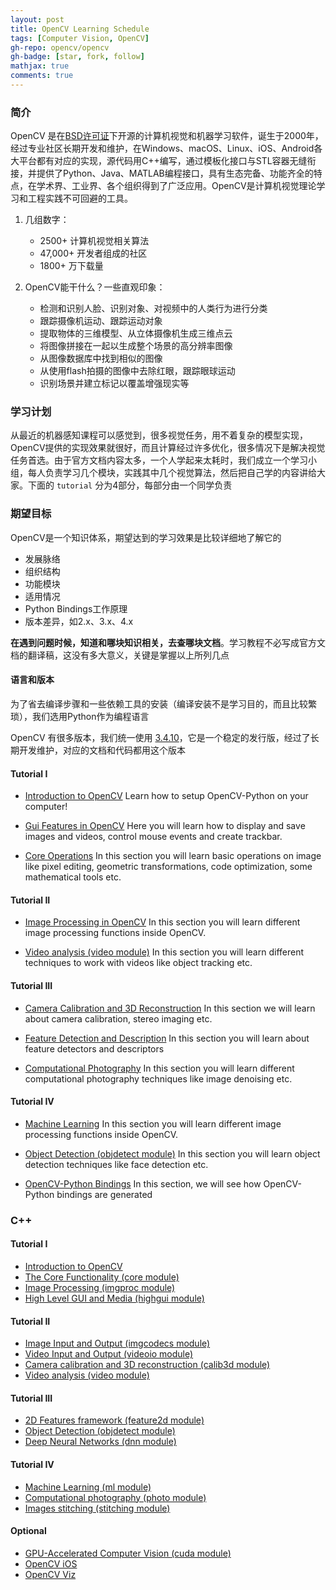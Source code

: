 ```yaml
---
layout: post
title: OpenCV Learning Schedule
tags: [Computer Vision, OpenCV]
gh-repo: opencv/opencv
gh-badge: [star, fork, follow]
mathjax: true
comments: true
---
```


### 简介
OpenCV 是在[BSD许可证](https://opensource.org/licenses/BSD-3-Clause)下开源的计算机视觉和机器学习软件，诞生于2000年，经过专业社区长期开发和维护，在Windows、macOS、Linux、iOS、Android各大平台都有对应的实现，源代码用C++编写，通过模板化接口与STL容器无缝衔接，并提供了Python、Java、MATLAB编程接口，具有生态完备、功能齐全的特点，在学术界、工业界、各个组织得到了广泛应用。OpenCV是计算机视觉理论学习和工程实践不可回避的工具。

1. 几组数字：
    * 2500+ 计算机视觉相关算法
    * 47,000+ 开发者组成的社区
    * 1800+ 万下载量

2. OpenCV能干什么？一些直观印象：
    * 检测和识别人脸、识别对象、对视频中的人类行为进行分类
    * 跟踪摄像机运动、跟踪运动对象
    * 提取物体的三维模型、从立体摄像机生成三维点云
    * 将图像拼接在一起以生成整个场景的高分辨率图像
    * 从图像数据库中找到相似的图像
    * 从使用flash拍摄的图像中去除红眼，跟踪眼球运动
    * 识别场景并建立标记以覆盖增强现实等

### 学习计划
从最近的机器感知课程可以感觉到，很多视觉任务，用不着复杂的模型实现，OpenCV提供的实现效果就很好，而且计算经过许多优化，很多情况下是解决视觉任务首选。由于官方文档内容太多，一个人学起来太耗时，我们成立一个学习小组，每人负责学习几个模块，实践其中几个视觉算法，然后把自己学的内容讲给大家。下面的 `tutorial` 分为4部分，每部分由一个同学负责

### 期望目标
OpenCV是一个知识体系，期望达到的学习效果是比较详细地了解它的
* 发展脉络
* 组织结构
* 功能模块
* 适用情况
* Python Bindings工作原理
* 版本差异，如2.x、3.x、4.x

**在遇到问题时候，知道和哪块知识相关，去查哪块文档**。学习教程不必写成官方文档的翻译稿，这没有多大意义，关键是掌握以上所列几点

#### 语言和版本
为了省去编译步骤和一些依赖工具的安装（编译安装不是学习目的，而且比较繁琐），我们选用Python作为编程语言

OpenCV 有很多版本，我们统一使用 [3.4.10](https://docs.opencv.org/3.4.10/d6/d00/tutorial_py_root.html)，它是一个稳定的发行版，经过了长期开发维护，对应的文档和代码都用这个版本

#### Tutorial I
* [Introduction to OpenCV](https://docs.opencv.org/3.4.10/da/df6/tutorial_py_table_of_contents_setup.html)
Learn how to setup OpenCV-Python on your computer!

* [Gui Features in OpenCV](https://docs.opencv.org/3.4.10/dc/d4d/tutorial_py_table_of_contents_gui.html)
Here you will learn how to display and save images and videos, control mouse events and create trackbar.

* [Core Operations](https://docs.opencv.org/3.4.10/d7/d16/tutorial_py_table_of_contents_core.html)
In this section you will learn basic operations on image like pixel editing, geometric transformations, code optimization, some mathematical tools etc.

#### Tutorial II
* [Image Processing in OpenCV](https://docs.opencv.org/3.4.10/d2/d96/tutorial_py_table_of_contents_imgproc.html)
In this section you will learn different image processing functions inside OpenCV.


* [Video analysis (video module)](https://docs.opencv.org/3.4.10/da/dd0/tutorial_table_of_content_video.html)
In this section you will learn different techniques to work with videos like object tracking etc.

#### Tutorial III
* [Camera Calibration and 3D Reconstruction](https://docs.opencv.org/3.4.10/d9/db7/tutorial_py_table_of_contents_calib3d.html)
In this section we will learn about camera calibration, stereo imaging etc.

* [Feature Detection and Description](https://docs.opencv.org/3.4.10/db/d27/tutorial_py_table_of_contents_feature2d.html)
In this section you will learn about feature detectors and descriptors

* [Computational Photography](https://docs.opencv.org/3.4.10/d0/d07/tutorial_py_table_of_contents_photo.html)
In this section you will learn different computational photography techniques like image denoising etc.

#### Tutorial IV
* [Machine Learning](https://docs.opencv.org/3.4.10/d6/de2/tutorial_py_table_of_contents_ml.html)
In this section you will learn different image processing functions inside OpenCV.

* [Object Detection (objdetect module)](https://docs.opencv.org/3.4.10/d2/d64/tutorial_table_of_content_objdetect.html)
In this section you will learn object detection techniques like face detection etc.

* [OpenCV-Python Bindings](https://docs.opencv.org/3.4.10/df/da2/tutorial_py_table_of_contents_bindings.html)
In this section, we will see how OpenCV-Python bindings are generated

### C++
#### Tutorial I
* [Introduction to OpenCV](https://docs.opencv.org/3.4.10/df/d65/tutorial_table_of_content_introduction.html)
* [The Core Functionality (core module)](https://docs.opencv.org/3.4.10/de/d7a/tutorial_table_of_content_core.html)
* [Image Processing (imgproc module)](https://docs.opencv.org/3.4.10/d7/da8/tutorial_table_of_content_imgproc.html)
* [High Level GUI and Media (highgui module)](https://docs.opencv.org/3.4.10/d0/de2/tutorial_table_of_content_highgui.html)

#### Tutorial II
* [Image Input and Output (imgcodecs module)](https://docs.opencv.org/3.4.10/da/d8f/tutorial_table_of_content_imgcodecs.html)
* [Video Input and Output (videoio module)](https://docs.opencv.org/3.4.10/df/d2c/tutorial_table_of_content_videoio.html)
* [Camera calibration and 3D reconstruction (calib3d module)](https://docs.opencv.org/3.4.10/d6/d55/tutorial_table_of_content_calib3d.html)
* [Video analysis (video module)](https://docs.opencv.org/3.4.10/da/dd0/tutorial_table_of_content_video.html)

#### Tutorial III
* [2D Features framework (feature2d module)](https://docs.opencv.org/3.4.10/d9/d97/tutorial_table_of_content_features2d.html)
* [Object Detection (objdetect module)](https://docs.opencv.org/3.4.10/d2/d64/tutorial_table_of_content_objdetect.html)
* [Deep Neural Networks (dnn module)](https://docs.opencv.org/3.4.10/d2/d58/tutorial_table_of_content_dnn.html)

#### Tutorial IV
* [Machine Learning (ml module)](https://docs.opencv.org/3.4.10/d1/d69/tutorial_table_of_content_ml.html)
* [Computational photography (photo module)](https://docs.opencv.org/3.4.10/da/de7/tutorial_table_of_content_photo.html)
* [Images stitching (stitching module)](https://docs.opencv.org/3.4.10/d0/d33/tutorial_table_of_content_stitching.html)

#### Optional
* [GPU-Accelerated Computer Vision (cuda module)](https://docs.opencv.org/3.4.10/da/d2c/tutorial_table_of_content_gpu.html)
* [OpenCV iOS](https://docs.opencv.org/3.4.10/d3/dc9/tutorial_table_of_content_ios.html)
* [OpenCV Viz](https://docs.opencv.org/3.4.10/d7/df9/tutorial_table_of_content_viz.html)